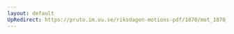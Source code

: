 ```yaml
---
layout: default
UpRedirect: https://pruto.im.uu.se/riksdagen-motions-pdf/1870/mot_1870__ak__228/mot_1870__ak__228-002.pdf
---
```

